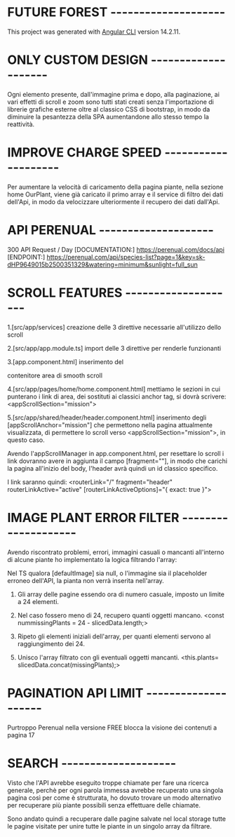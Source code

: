 # FUTURE FOREST --------------------
This project was generated with [Angular CLI](https://github.com/angular/angular-cli) version 14.2.11.

# ONLY CUSTOM DESIGN --------------------
Ogni elemento presente, dall'immagine prima e dopo, alla paginazione, ai vari effetti di scroll e zoom sono tutti stati creati senza l'importazione di librerie grafiche esterne oltre al classico CSS di bootstrap, in modo da diminuire la pesantezza della SPA aumentandone allo stesso tempo la reattività.


# IMPROVE CHARGE SPEED --------------------
Per aumentare la velocità di caricamento della pagina piante, nella sezione home OurPlant, viene già caricato il primo array e il service di filtro dei dati dell'Api, in modo da velocizzare ulteriormente il recupero dei dati dall'Api.


# API PERENUAL --------------------
300 API Request / Day
[DOCUMENTATION:] https://perenual.com/docs/api
[ENDPOINT:] https://perenual.com/api/species-list?page=1&key=sk-dHP9649015b2500351329&watering=minimum&sunlight=full_sun


# SCROLL FEATURES --------------------
1.[src/app/services]
creazione delle 3 direttive necessarie all'utilizzo dello scroll

2.[src/app/app.module.ts]
import delle 3 direttive per renderle funzionanti

3.[app.component.html]
inserimento del <div appScrollManager><div> contenitore area di smooth scroll

4.[src/app/pages/home/home.component.html]
mettiamo le sezioni in cui punterano i link di area, dei sostituti ai classici anchor tag, si dovrà scrivere: <appScrollSection="mission">

5.[src/app/shared/header/header.component.html]
inserimento degli [appScrollAnchor="mission"] che permettono nella pagina attualmente visualizzata, di permettere lo scroll verso <appScrollSection="mission">, in questo caso.

Avendo l'appScrollManager in app.component.html, per resettare lo scroll i link dovranno avere in aggiunta il campo [fragment=""], in modo che carichi la pagina all'inizio del body, l'header avrà quindi un id classico specifico.

I link saranno quindi:
<routerLink="/" fragment="header" routerLinkActive="active" [routerLinkActiveOptions]="{ exact: true }">


# IMAGE PLANT ERROR FILTER --------------------
Avendo riscontrato problemi, errori, immagini casuali o mancanti all'interno di alcune piante ho implementato la logica filtrando l'array:

Nel TS qualora [defaultImage] sia null, o l'immagine sia il placeholder erroneo dell'API, la pianta non verrà inserita nell'array. 

 1. Gli array delle pagine essendo ora di numero casuale, imposto un limite a 24 elementi. 
 <const slicedData = filteredData.slice(0,24);>

 2. Nel caso fossero meno di 24, recupero quanti oggetti mancano.
 <const nummissingPlants = 24 - slicedData.length;>
 
 4. Ripeto gli elementi iniziali dell'array, per quanti elementi servono al raggiungimento dei 24.
 <const missingPlants = filteredData.slice(0,nummissingPlants);>

 5. Unisco l'array filtrato con gli eventuali oggetti mancanti.
 <this.plants= slicedData.concat(missingPlants);>


# PAGINATION API LIMIT --------------------
Purtroppo Perenual nella versione FREE blocca la visione dei contenuti a pagina 17

# SEARCH --------------------
Visto che l'API avrebbe eseguito troppe chiamate per fare una ricerca generale, perchè per ogni parola immessa avrebbe recuperato una singola pagina così per come è strutturata, ho dovuto trovare un modo alternativo per recuperare più piante possibili senza effettuare delle chiamate. 

Sono andato quindi a recuperare dalle pagine salvate nel local storage tutte le pagine visitate per unire tutte le piante in un singolo array da filtrare.
